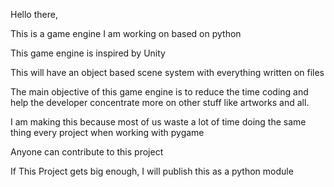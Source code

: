 Hello there,

This is a game engine I am working on based on python

This game engine is inspired by Unity

This will have an object based scene system with everything written on files

The main objective of this game engine is to reduce the time coding and help the developer concentrate more on
other stuff like artworks and all.

I am making this because most of us waste a lot of time doing the same thing every project when working with pygame

Anyone can contribute to this project

If This Project gets big enough, I will publish this as a python module

